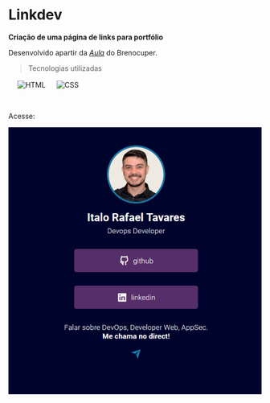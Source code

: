 <h1>Linkdev</h1>

<p><strong>Criação de uma página de links para portfólio</strong></p>
<p>Desenvolvido apartir da <a href="https://brenocuper.com/parabens-aula-pagina-links/"><em>Aula</em></a> do Brenocuper.</p>

> Tecnologias utilizadas
<p>
&emsp; <img align="center" alt="HTML" height="30" width="40" src="https://cdn.jsdelivr.net/gh/devicons/devicon/icons/html5/html5-original.svg"> &emsp;
<img align="center" alt="CSS" height="30" width="40" src="https://cdn.jsdelivr.net/gh/devicons/devicon/icons/css3/css3-original.svg">
</p><br>

<p>Acesse:</p>
<a href="https://italorafaeltavares.github.io/linkdev/" target=_blank><img align="center" alt="banner" src="./img/banner.png" whidth=300></a>